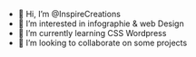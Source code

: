 - 👋 Hi, I’m @InspireCreations
- 👀 I’m interested in infographie & web Design
- 🌱 I’m currently learning CSS Wordpress 
- 💞️ I’m looking to collaborate on some projects


<!---
InspireCreations/InspireCreations is a ✨ special ✨ repository because its `README.md` (this file) appears on your GitHub profile.
You can click the Preview link to take a look at your changes.
--->
